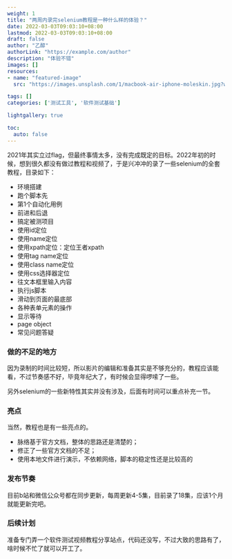 ```yaml
---
weight: 1
title: "两周内录完selenium教程是一种什么样的体验？"
date: 2022-03-03T09:03:10+08:00
lastmod: 2022-03-03T09:03:10+08:00
draft: false
author: "乙醇"
authorLink: "https://example.com/author"
description: "体验不错"
images: []
resources:
- name: "featured-image"
  src: "https://images.unsplash.com/1/macbook-air-iphone-moleskin.jpg?w=300"

tags: []
categories: ['测试工具', '软件测试基础']

lightgallery: true

toc:
  auto: false
---
```


2021年其实立过flag，但最终事情太多，没有完成既定的目标。2022年初的时候，想到很久都没有做过教程和视频了，于是兴冲冲的录了一些selenium的全套教程，目录如下：

- 环境搭建
- 跑个脚本先
- 第1个自动化用例
- 前进和后退
- 搞定被测项目
- 使用id定位
- 使用name定位
- 使用xpath定位：定位王者xpath
- 使用tag name定位
- 使用class name定位
- 使用css选择器定位
- 往文本框里输入内容
- 执行js脚本
- 滑动到页面的最底部
- 各种表单元素的操作
- 显示等待
- page object
- 常见问题答疑

### 做的不足的地方

因为录制的时间比较短，所以影片的编辑和准备其实是不够充分的，教程应该能看，不过节奏感不好，毕竟年纪大了，有时候会显得啰嗦了一些。

另外selenium的一些新特性其实并没有涉及，后面有时间可以重点补充一节。

### 亮点

当然，教程也是有一些亮点的。

- 脉络基于官方文档，整体的思路还是清楚的；
- 修正了一些官方文档的不足；
- 使用本地文件进行演示，不依赖网络，脚本的稳定性还是比较高的

### 发布节奏

目前b站和微信公众号都在同步更新，每周更新4-5集，目前录了18集，应该1个月就能更新完吧。

### 后续计划

准备专门弄一个软件测试视频教程分享站点，代码还没写，不过大致的思路有了，啥时候不忙了就可以开工了。